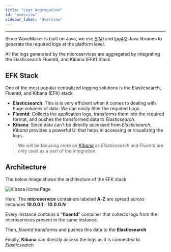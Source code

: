 ```yaml
---
title: "Logs Aggregation"
id: "overview"
sidebar_label: "Overview"
---
```

---

Since WaveMaker is built on Java, we use *[Slf4j](http://www.slf4j.org/)* and *[log4j2](http://logging.apache.org/log4j/2.x/)* Java libraries to generate the required logs at the platform level.

All the logs generated by the microservices are aggregated by integrating the Elasticsearch Fluentd, and Kibana (EFK) Stack.

## EFK Stack

One of the most popular centralized logging solutions is the Elasticsearch, Fluentd, and Kibana (EFK) stack.

- **Elasticsearch**: This is is very efficient when it comes to dealing with huge volumes of data. We can easily filter the required Logs.  
- **Fluentd**: Collects the application logs, transforms them into the required format, and pushes the transformed data to *Elasticsearch*.
- **Kibana**: Since data can't be directly accessed from *Elasticsearch*, *Kibana* provides a powerful UI that helps in accessing or visualizing the logs.
  
> We will be focusing more on [*Kibana*](/learn/on-premise/observability/logs-aggregation/kibana) as *Elasticsearch* and *Fluentd* are only used as a part of the integration.  

## Architecture

The below image shows the architecture of the EFK stack

![Kibana Home Page](/learn/assets/wme-setup/wme-observability/kibana/efk-architecture.png)

Here, The **microservice** containers labeled **A**-**Z** are spread across instances **10.0.0.1** - **10.0.0.N**

Every instance contains a "**fluentd**" container that collects logs from the microservices present in the same instance.

Then, *fluentd* transforms and pushes this data to the **Elasticsearch**

Finally, **Kibana** can directly access the logs as it is connected to *Elasticsearch*
